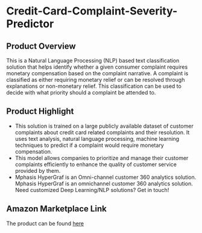 # Credit-Card-Complaint-Severity-Predictor


## Product Overview

This is a Natural Language Processing (NLP) based text classification solution that helps identify whether a given consumer complaint requires monetary compensation based on the complaint narrative. A complaint is classified as either requiring monetary relief or can be resolved through explanations or non-monetary relief. This classification can be used to decide with what priority should a complaint be attended to.

## Product Highlight
* This solution is trained on a large publicly available dataset of customer complaints about credit card related complaints and their resolution. It uses text analysis, natural language processing, machine learning techniques to predict if a complaint would require monetary compensation.
* This model allows companies to prioritize and manage their customer complaints efficiently to enhance the quality of customer service provided by them.
* Mphasis HyperGraf is an Omni-channel customer 360 analytics solution. Mphasis HyperGraf is an omnichannel customer 360 analytics solution. Need customized Deep Learning/NLP solutions? Get in touch!

## Amazon Marketplace Link
The product can be found [here](https://aws.amazon.com/marketplace/pp/prodview-dfljsuktxcjs6)
